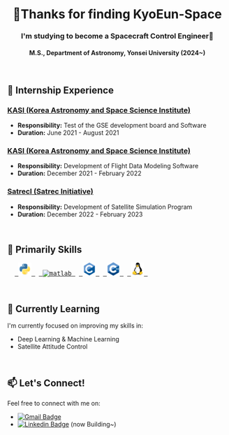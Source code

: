 <h1 align="center">🎉Thanks for finding KyoEun-Space</h1>
<h3 align="center">I'm studying to become a Spacecraft Control Engineer🌠</h3>
<h4 align="center">M.S., Department of Astronomy, Yonsei University (2024~)</h4>
<br>

## 💫 Internship Experience

### [KASI (Korea Astronomy and Space Science Institute)](https://www.kasi.re.kr/eng/index)
- **Responsibility:** Test of the GSE development board and Software
- **Duration:** June 2021 - August 2021

 ### [KASI (Korea Astronomy and Space Science Institute)](https://www.kasi.re.kr/eng/index)
- **Responsibility:** Development of Flight Data Modeling Software
- **Duration:** December 2021 - February 2022

 ### [SatrecI (Satrec Initiative)](https://www.satreci.com/)
- **Responsibility:** Development of Satellite Simulation Program
- **Duration:** December 2022 - February 2023

<br>

## 🚀 Primarily Skills
<pre>
  <a href="https://www.python.org" target="_blank" rel="noreferrer"> <img src="https://raw.githubusercontent.com/devicons/devicon/master/icons/python/python-original.svg" alt="python" width="30" height="30"/> </a> <a href="https://www.mathworks.com/" target="_blank" rel="noreferrer"> <img src="https://upload.wikimedia.org/wikipedia/commons/2/21/Matlab_Logo.png" alt="matlab" width="30" height="30"/> </a> <a href="https://www.cprogramming.com/" target="_blank" rel="noreferrer"> <img src="https://raw.githubusercontent.com/devicons/devicon/master/icons/c/c-original.svg" alt="c" width="30" height="30"/> </a> <a href="https://www.w3schools.com/cpp/" target="_blank" rel="noreferrer"> <img src="https://raw.githubusercontent.com/devicons/devicon/master/icons/cplusplus/cplusplus-original.svg" alt="cplusplus" width="30" height="30"/> </a> <a href="https://www.linux.org/" target="_blank" rel="noreferrer"> <img src="https://raw.githubusercontent.com/devicons/devicon/master/icons/linux/linux-original.svg" alt="linux" width="30" height="30"/> </a>
</pre>

<br>

## 🌱 Currently Learning

I'm currently focused on improving my skills in:

- Deep Learning & Machine Learning
- Satellite Attitude Control

<br>

## 📫 Let's Connect!

Feel free to connect with me on:
- [![Gmail Badge](https://img.shields.io/badge/Gmail-d14836?style=flat-square&logo=Gmail&logoColor=white&link=mailto:seize365days@gmail.com)](mailto:kkyoeun28@yonsei.ac.kr)
- [![Linkedin Badge](https://img.shields.io/badge/-LinkedIn-blue?style=flat-square&logo=Linkedin&logoColor=white&link=https://www.linkedin.com/in/kyoeun-kim-0ab2ba29b/)](https://www.linkedin.com/in/kyoeun-kim-0ab2ba29b/) (now Building~)

<!--
<br>

## 🍅 Curious about My Research?

I'm recording my study status for my research on my blog:
- [😽 Github Blog](https://fancy-tomato.github.io/) : (now Building~)
- [🤫 Second Github](https://github.com/Fancy-Tomato) : just for Blogging
-->

